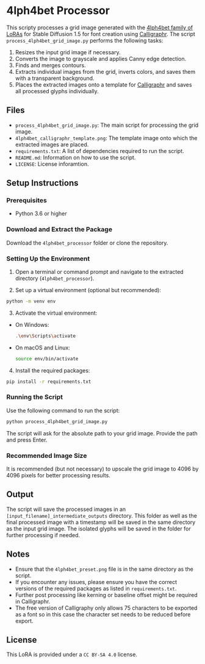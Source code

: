 # 4lph4bet Processor

This scripty processes a grid image generated with the [4lph4bet family of LoRAs](https://huggingface.co/collections/414design/4lph4bet-lora-collection-6679647c1ce38cec234e8204) for Stable Diffusion 1.5 for font creation using [Calligraphr](https://www.calligraphr.com/). The script `process_4lph4bet_grid_image.py` performs the following tasks:

1. Resizes the input grid image if necessary.
2. Converts the image to grayscale and applies Canny edge detection.
3. Finds and merges contours.
4. Extracts individual images from the grid, inverts colors, and saves them with a transparent background.
5. Places the extracted images onto a template for [Calligraphr](https://www.calligraphr.com/) and saves all processed glyphs individually.

## Files

- `process_4lph4bet_grid_image.py`: The main script for processing the grid image.
- `4lph4bet_calligraphr_template.png`: The template image onto which the extracted images are placed.
- `requirements.txt`: A list of dependencies required to run the script.
- `README.md`: Information on how to use the script.
- `LICENSE`: License inforamtion.

## Setup Instructions

### Prerequisites

- Python 3.6 or higher

### Download and Extract the Package

Download the `4lph4bet_processor` folder or clone the repository.

### Setting Up the Environment

1. Open a terminal or command prompt and navigate to the extracted directory (`4lph4bet_processor`).
  
2. Set up a virtual environment (optional but recommended):
  
  ```bash
  python -m venv env
  ```
  
3. Activate the virtual environment:
  
  - On Windows:
    
    ```bash
    .\env\Scripts\activate
    ```
    
  - On macOS and Linux:
    
    ```bash
    source env/bin/activate
    ```
    
4. Install the required packages:
  
  ```bash
  pip install -r requirements.txt
  ```
  

### Running the Script

Use the following command to run the script:

```bash
python process_4lph4bet_grid_image.py
```

The script will ask for the absolute path to your grid image. Provide the path and press Enter.

### Recommended Image Size

It is recommended (but not necessary) to upscale the grid image to 4096 by 4096 pixels for better processing results.

## Output

The script will save the processed images in an `[input_filename]_intermediate_outputs` directory. This folder as well as the final processed image with a timestamp will be saved in the same directory as the input grid image. The isolated glyphs will be saved in the folder for further processing if needed.

## Notes

- Ensure that the `4lph4bet_preset.png` file is in the same directory as the script.
- If you encounter any issues, please ensure you have the correct versions of the required packages as listed in `requirements.txt`.
- Further post processing like kerning or baseline offset might be required in Calligraphr.
- The free version of Calligraphy only allows 75 characters to be exported as a font so in this case the character set needs to be reduced before export.

## License

This LoRA is provided under a `CC BY-SA 4.0` license. 
